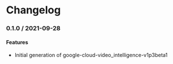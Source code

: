 # Changelog

### 0.1.0 / 2021-09-28

#### Features

* Initial generation of google-cloud-video_intelligence-v1p3beta1
